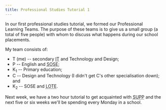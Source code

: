 ```yaml
---
title: Professional Studies Tutorial 1
---
```

In our first professional studies tutorial, we formed our Professional Learning Teams. The purpose of these teams is to give us a small group (a total of five people) with whom to discuss what happens during our school placements.

My team consists of:<ul>   <li>T (me) -- secondary <acronym title="Information Technology">IT</acronym> and Technology and Design;</li>   <li>P -- English and <acronym title="Studies of Society and Environment">SOSE</acronym>;</li>   <li>K<sub>1</sub> -- Primary education;</li>   <li>C -- Design and Technology (I didn't get C's other specialisation down); and</li>   <li>K<sub>2</sub> -- SOSE and <acronym title="Languages Other Than English">LOTE</acronym>.</li></ul>Next week, we have a two hour tutorial to get acquainted with <acronym title="School University Partnership Programme">SUPP</acronym> and the next five or six weeks we'll be spending every Monday in a school.
